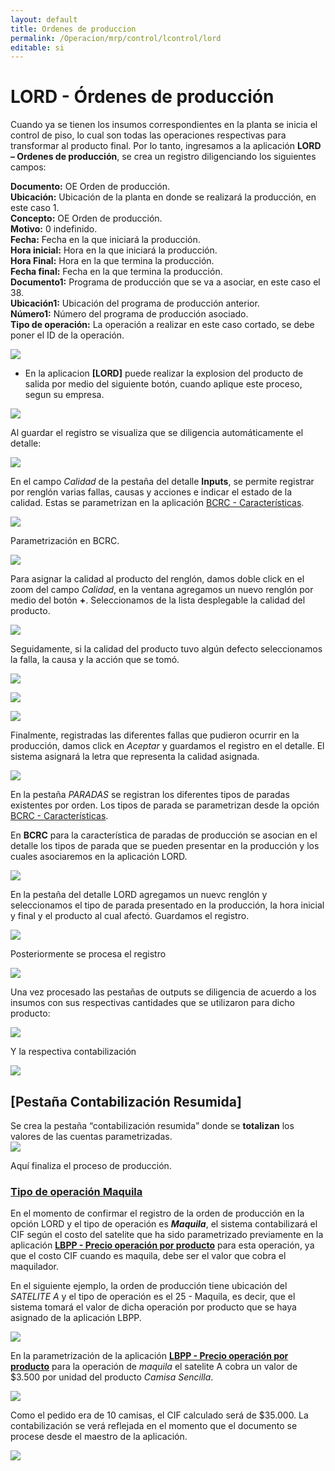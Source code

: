 ```yaml
---
layout: default
title: Ordenes de produccion
permalink: /Operacion/mrp/control/lcontrol/lord
editable: si
---
```


# LORD - Órdenes de producción

Cuando ya se tienen los insumos correspondientes en la planta se inicia el control de piso, lo cual son todas las operaciones respectivas para transformar al producto final. Por lo tanto, ingresamos a la aplicación **LORD – Ordenes de producción**, se crea un registro diligenciando los siguientes campos:  

**Documento:** OE Orden de producción.  
**Ubicación:** Ubicación de la planta en donde se realizará la producción, en este caso 1.  
**Concepto:** OE Orden de producción.  
**Motivo:** 0 indefinido.  
**Fecha:** Fecha en la que iniciará la producción.  
**Hora inicial:** Hora en la que iniciará la producción.  
**Hora Final:** Hora en la que termina la producción.  
**Fecha final:** Fecha en la que termina la producción.  
**Documento1:** Programa de producción que se va a asociar, en este caso el 38.  
**Ubicación1:** Ubicación del programa de producción anterior.  
**Número1:** Número del programa de producción asociado.  
**Tipo de operación:** La operación a realizar en este caso cortado, se debe poner el ID de la operación.  


![](lord1.png)

* En la aplicacion **[LORD]** puede realizar la explosion del producto de salida por medio del siguiente botón, cuando aplique este proceso, segun su empresa.  


![](lord18.png)  

Al guardar el registro se visualiza que se diligencia automáticamente el detalle:  

![](lord2.png)

En el campo _Calidad_ de la pestaña del detalle **Inputs**, se permite registrar por renglón varias fallas, causas y acciones e indicar el estado de la calidad. Estas se parametrizan en la aplicación [BCRC - Características](http://docs.oasiscom.com/Operacion/common/bcomer/bcrc).  

![](lord9.png)

Parametrización en BCRC.  

![](lord8.png)

Para asignar la calidad al producto del renglón, damos doble click en el zoom del campo _Calidad_, en la ventana agregamos un nuevo renglón por medio del botón **+**. Seleccionamos de la lista desplegable la calidad del producto.  

![](lord10.png)

Seguidamente, si la calidad del producto tuvo algún defecto seleccionamos la falla, la causa y la acción que se tomó.  

![](lord11.png)

![](lord12.png)

![](lord13.png)

Finalmente, registradas las diferentes fallas que pudieron ocurrir en la producción, damos click en _Aceptar_ y guardamos el registro en el detalle. El sistema asignará la letra que representa la calidad asignada.  

![](lord14.png)

En la pestaña _PARADAS_ se registran los diferentes tipos de paradas existentes por orden. Los tipos de parada se parametrizan desde la opción [BCRC - Características](http://docs.oasiscom.com/Operacion/common/bcomer/bcrc).  

En **BCRC** para la característica de paradas de producción se asocian en el detalle los tipos de parada que se pueden presentar en la producción y los cuales asociaremos en la aplicación LORD.  

![](lord6.png)

En la pestaña del detalle LORD agregamos un nuevc renglón y seleccionamos el tipo de parada presentado en la producción, la hora inicial y final y el producto al cual afectó. Guardamos el registro.  

![](lord7.png)

Posteriormente se procesa el registro  

![](lord3.png)

Una vez procesado las pestañas de outputs se diligencia de acuerdo a los insumos con sus respectivas cantidades que se utilizaron para dicho producto:  

![](lord4.png)

Y la respectiva contabilización  

![](lord5.png)

## [Pestaña Contabilización Resumida]  

Se crea la pestaña “contabilización resumida” donde se **totalizan** los valores de las cuentas parametrizadas.  
 ![](lord21.png)

Aquí finaliza el proceso de producción.  


### [Tipo de operación Maquila](http://docs.oasiscom.com/Operacion/mrp/control/lcontrol/lord#tipo-de-operación-maquila)

En el momento de confirmar el registro de la orden de producción en la opción LORD y el tipo de operación es _**Maquila**_, el sistema contabilizará el CIF según el costo del satelite que ha sido parametrizado previamente en la aplicación [**LBPP - Precio operación por producto**](http://docs.oasiscom.com/Operacion/mrp/produccion/lbasica/lbpp) para esta operación, ya que el costo CIF cuando es maquila, debe ser el valor que cobra el maquilador.  

En el siguiente ejemplo, la orden de producción tiene ubicación del _SATELITE A_ y el tipo de operación es el 25 - Maquila, es decir, que el sistema tomará el valor de dicha operación por producto que se haya asignado de la aplicación LBPP.  

![](lord15.png)


En la parametrización de la aplicación [**LBPP - Precio operación por producto**](http://docs.oasiscom.com/Operacion/mrp/produccion/lbasica/lbpp) para la operación de _maquila_ el satelite A cobra un valor de $3.500 por unidad del producto _Camisa Sencilla_.  

![](lord16.png)

Como el pedido era de 10 camisas, el CIF calculado será de $35.000. La contabilización se verá reflejada en el momento que el documento se procese desde el maestro de la aplicación.  

![](lord17.png)



